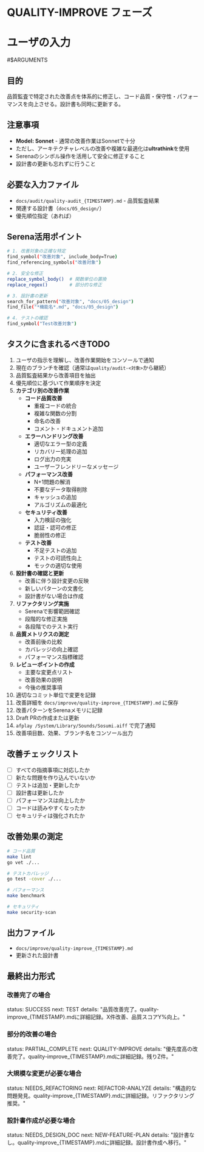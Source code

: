 # QUALITY-IMPROVE フェーズ

# ユーザの入力
#$ARGUMENTS

## 目的
品質監査で特定された改善点を体系的に修正し、コード品質・保守性・パフォーマンスを向上させる。設計書も同時に更新する。

## 注意事項
- **Model: Sonnet** - 通常の改善作業はSonnetで十分
- ただし、アーキテクチャレベルの改善や複雑な最適化は**ultrathink**を使用
- Serenaのシンボル操作を活用して安全に修正すること
- 設計書の更新も忘れずに行うこと

## 必要な入力ファイル
- `docs/audit/quality-audit_{TIMESTAMP}.md` - 品質監査結果
- 関連する設計書（`docs/05_design/`）
- 優先順位指定（あれば）

## Serena活用ポイント
```bash
# 1. 改善対象の正確な特定
find_symbol("改善対象", include_body=True)
find_referencing_symbols("改善対象")

# 2. 安全な修正
replace_symbol_body()  # 関数単位の置換
replace_regex()        # 部分的な修正

# 3. 設計書の更新
search_for_pattern("改善対象", "docs/05_design")
find_file("*機能名*.md", "docs/05_design")

# 4. テストの確認
find_symbol("Test改善対象")
```

## タスクに含まれるべきTODO
1. ユーザの指示を理解し、改善作業開始をコンソールで通知
2. 現在のブランチを確認（通常は`quality/audit-<対象>`から継続）
3. 品質監査結果から改善項目を抽出
4. 優先順位に基づいて作業順序を決定
5. **カテゴリ別の改善作業**
   - **コード品質改善**
     - 重複コードの統合
     - 複雑な関数の分割
     - 命名の改善
     - コメント・ドキュメント追加
   - **エラーハンドリング改善**
     - 適切なエラー型の定義
     - リカバリー処理の追加
     - ログ出力の充実
     - ユーザーフレンドリーなメッセージ
   - **パフォーマンス改善**
     - N+1問題の解消
     - 不要なデータ取得削除
     - キャッシュの追加
     - アルゴリズムの最適化
   - **セキュリティ改善**
     - 入力検証の強化
     - 認証・認可の修正
     - 脆弱性の修正
   - **テスト改善**
     - 不足テストの追加
     - テストの可読性向上
     - モックの適切な使用
6. **設計書の確認と更新**
   - 改善に伴う設計変更の反映
   - 新しいパターンの文書化
   - 設計書がない場合は作成
7. **リファクタリング実施**
   - Serenaで影響範囲確認
   - 段階的な修正実施
   - 各段階でのテスト実行
8. **品質メトリクスの測定**
   - 改善前後の比較
   - カバレッジの向上確認
   - パフォーマンス指標確認
9. **レビューポイントの作成**
   - 主要な変更点リスト
   - 改善効果の説明
   - 今後の推奨事項
10. 適切なコミット単位で変更を記録
11. 改善詳細を `docs/improve/quality-improve_{TIMESTAMP}.md` に保存
12. 改善パターンをSerenaメモリに記録
13. Draft PRの作成または更新
14. `afplay /System/Library/Sounds/Sosumi.aiff` で完了通知
15. 改善項目数、効果、ブランチ名をコンソール出力

## 改善チェックリスト
- [ ] すべての指摘事項に対応したか
- [ ] 新たな問題を作り込んでいないか
- [ ] テストは追加・更新したか
- [ ] 設計書は更新したか
- [ ] パフォーマンスは向上したか
- [ ] コードは読みやすくなったか
- [ ] セキュリティは強化されたか

## 改善効果の測定
```bash
# コード品質
make lint
go vet ./...

# テストカバレッジ
go test -cover ./...

# パフォーマンス
make benchmark

# セキュリティ
make security-scan
```

## 出力ファイル
- `docs/improve/quality-improve_{TIMESTAMP}.md`
- 更新された設計書

## 最終出力形式
### 改善完了の場合
status: SUCCESS
next: TEST
details: "品質改善完了。quality-improve_{TIMESTAMP}.mdに詳細記録。X件改善、品質スコアY%向上。"

### 部分的改善の場合
status: PARTIAL_COMPLETE
next: QUALITY-IMPROVE
details: "優先度高の改善完了。quality-improve_{TIMESTAMP}.mdに詳細記録。残りZ件。"

### 大規模な変更が必要な場合
status: NEEDS_REFACTORING
next: REFACTOR-ANALYZE
details: "構造的な問題発見。quality-improve_{TIMESTAMP}.mdに詳細記録。リファクタリング推奨。"

### 設計書作成が必要な場合
status: NEEDS_DESIGN_DOC
next: NEW-FEATURE-PLAN
details: "設計書なし。quality-improve_{TIMESTAMP}.mdに詳細記録。設計書作成へ移行。"